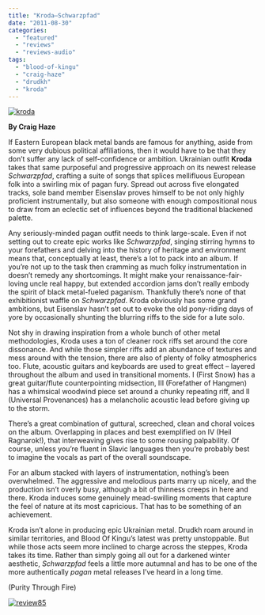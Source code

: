 ```yaml
---
title: "Kroda—Schwarzpfad"
date: "2011-08-30"
categories: 
  - "featured"
  - "reviews"
  - "reviews-audio"
tags: 
  - "blood-of-kingu"
  - "craig-haze"
  - "drudkh"
  - "kroda"
---
```


[![](http://www.hellbound.ca/wp-content/uploads/2011/08/kroda.jpg "kroda")](http://www.hellbound.ca/wp-content/uploads/2011/08/kroda.jpg)

**By Craig Haze**

If Eastern European black metal bands are famous for anything, aside from some very dubious political affiliations, then it would have to be that they don’t suffer any lack of self-confidence or ambition. Ukrainian outfit **Kroda** takes that same purposeful and progressive approach on its newest release _Schwarzpfad_, crafting a suite of songs that splices mellifluous European folk into a swirling mix of pagan fury. Spread out across five elongated tracks, sole band member Eisenslav proves himself to be not only highly proficient instrumentally, but also someone with enough compositional nous to draw from an eclectic set of influences beyond the traditional blackened palette.

Any seriously-minded pagan outfit needs to think large-scale. Even if not setting out to create epic works like _Schwarzpfad_, singing stirring hymns to your forefathers and delving into the history of heritage and environment means that, conceptually at least, there’s a lot to pack into an album. If you’re not up to the task then cramming as much folky instrumentation in doesn’t remedy any shortcomings. It might make your renaissance-fair-loving uncle real happy, but extended accordion jams don’t really embody the spirit of black metal-fueled paganism. Thankfully there’s none of that exhibitionist waffle on _Schwarzpfad_. Kroda obviously has some grand ambitions, but Eisenslav hasn’t set out to evoke the old pony-riding days of yore by occasionally shunting the blurring riffs to the side for a lute solo.

Not shy in drawing inspiration from a whole bunch of other metal methodologies, Kroda uses a ton of cleaner rock riffs set around the core dissonance. And while those simpler riffs add an abundance of textures and mess around with the tension, there are also of plenty of folky atmospherics too. Flute, acoustic guitars and keyboards are used to great effect – layered throughout the album and used in transitional moments. I (First Snow) has a great guitar/flute counterpointing midsection, III (Forefather of Hangmen) has a whimsical woodwind piece set around a chunky repeating riff, and II (Universal Provenances) has a melancholic acoustic lead before giving up to the storm.

There’s a great combination of guttural, screeched, clean and choral voices on the album. Overlapping in places and best exemplified on IV (Heil Ragnarok!), that interweaving gives rise to some rousing palpability. Of course, unless you’re fluent in Slavic languages then you’re probably best to imagine the vocals as part of the overall soundscape.

For an album stacked with layers of instrumentation, nothing’s been overwhelmed. The aggressive and melodious parts marry up nicely, and the production isn’t overly busy, although a bit of thinness creeps in here and there. Kroda induces some genuinely mead-swilling moments that capture the feel of nature at its most capricious. That has to be something of an achievement.

Kroda isn’t alone in producing epic Ukrainian metal. Drudkh roam around in similar territories, and Blood Of Kingu’s latest was pretty unstoppable. But while those acts seem more inclined to charge across the steppes, Kroda takes its time. Rather than simply going all out for a darkened winter aesthetic, _Schwarzpfad_ feels a little more autumnal and has to be one of the more authentically _pagan_ metal releases I’ve heard in a long time.

(Purity Through Fire)

[![](http://www.hellbound.ca/wp-content/uploads/2009/08/review85.png "review85")](http://www.hellbound.ca/wp-content/uploads/2009/08/review85.png)
